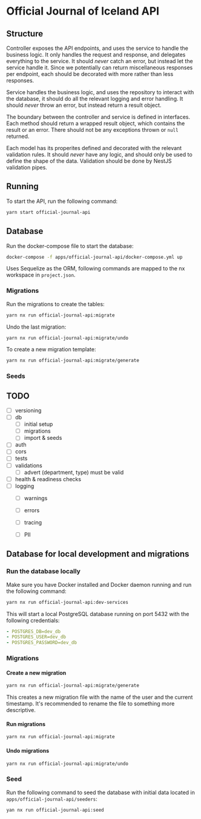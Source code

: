 # Official Journal of Iceland API

## Structure

Controller exposes the API endpoints, and uses the service to handle the business logic. It only handles the request and response, and delegates everything to the service. It should _never_ catch an error, but instead let the service handle it. Since we potentially can return miscellaneous responses per endpoint, each should be decorated with more rather than less responses.

Service handles the business logic, and uses the repository to interact with the database, it should do all the relevant logging and error handling. It should _never_ throw an error, but instead return a result object.

The boundary between the controller and service is defined in interfaces. Each method should return a wrapped result object, which contains the result or an error. There should not be any exceptions thrown or `null` returned.

Each model has its properites defined and decorated with the relevant validation rules. It should _never_ have any logic, and should only be used to define the shape of the data. Validation should be done by NestJS validation pipes.

## Running

To start the API, run the following command:

```bash
yarn start official-journal-api
```

## Database

Run the docker-compose file to start the database:

```bash
docker-compose -f apps/official-journal-api/docker-compose.yml up
```

Uses Sequelize as the ORM, following commands are mapped to the nx workspace in `project.json`.

### Migrations

Run the migrations to create the tables:

```bash
yarn nx run official-journal-api:migrate
```

Undo the last migration:

```bash
yarn nx run official-journal-api:migrate/undo
```

To create a new migration template:

```bash
yarn nx run official-journal-api:migrate/generate
```

### Seeds

## TODO

- [ ] versioning
- [ ] db
  - [ ] initial setup
  - [ ] migrations
  - [ ] import & seeds
- [ ] auth
- [ ] cors
- [ ] tests
- [ ] validations
  - [ ] advert (department, type) must be valid
- [ ] health & readiness checks
- [ ] logging
  - [ ] warnings
  - [ ] errors
  - [ ] tracing
  - [ ] PII


## Database for local development and migrations

### Run the database locally

Make sure you have Docker installed and Docker daemon running and run the following command:
```bash
yarn nx run official-journal-api:dev-services
```

This will start a local PostgreSQL database running on port 5432 with the following credentials:
```yaml
- POSTGRES_DB=dev_db
- POSTGRES_USER=dev_db
- POSTGRES_PASSWORD=dev_db
```

### Migrations

#### Create a new migration
```bash
yarn nx run official-journal-api:migrate/generate
```

This creates a new migration file with the name of the user and the current timestamp.
It's recommended to rename the file to something more descriptive.


#### Run migrations
```bash
yarn nx run official-journal-api:migrate
```

#### Undo migrations
```bash
yarn nx run official-journal-api:migrate/undo
```


### Seed

Run the following command to seed the database with initial data located in `apps/official-journal-api/seeders`:
```bash
yan nx run official-journal-api:seed
```
